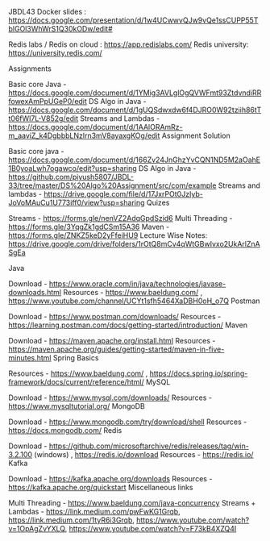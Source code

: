 JBDL43
Docker slides : https://docs.google.com/presentation/d/1w4UCwwvQJw9vQe1ssCUPP55TblGOl3WhWrS1Q30kODw/edit#

Redis labs / Redis on cloud : https://app.redislabs.com/ Redis university: https://university.redis.com/

Assignments

Basic core Java - https://docs.google.com/document/d/1YMig3AVLglOgQVWFmt93ZtdvndiRRfowexAmPpUGeP0/edit
DS Algo in Java - https://docs.google.com/document/d/1gUQSdwxdw6f4DJRO0W92tziih86tTt06fWl7L-V852g/edit
Streams and Lambdas - https://docs.google.com/document/d/1AAlORAmRz-m_aaviZ_k4DgbbbLNzlrn3mV8ayaxgKOg/edit
Assignment Solution

Basic core java - https://docs.google.com/document/d/166Zv24JnGhzYvCQN1ND5M2aOahE1B0yoaLwh7ogawco/edit?usp=sharing
DS Algo in Java - https://github.com/piyush5807/JBDL-33/tree/master/DS%20Algo%20Assignment/src/com/example
Streams and lambdas - https://drive.google.com/file/d/17JxrPOt0JzIyb-JoVoMAuCu1U773iff0/view?usp=sharing
Quizes

Streams - https://forms.gle/nenVZ2AdqGpdSzid6
Multi Threading - https://forms.gle/3YqgZk1gdCSm15A36
Maven - https://forms.gle/ZNKZ5keD2yFfeiHU9
Lecture Wise Notes: https://drive.google.com/drive/folders/1rOtQ8mCv4qWtGBwIvxo2UkArlZnASgEa

Java

Download - https://www.oracle.com/in/java/technologies/javase-downloads.html
Resources - https://www.baeldung.com/ , https://www.youtube.com/channel/UCYt1sfh5464XaDBH0oH_o7Q
Postman

Download - https://www.postman.com/downloads/
Resources - https://learning.postman.com/docs/getting-started/introduction/
Maven

Download - https://maven.apache.org/install.html
Resources - https://maven.apache.org/guides/getting-started/maven-in-five-minutes.html
Spring Basics

Resources - https://www.baeldung.com/ , https://docs.spring.io/spring-framework/docs/current/reference/html/
MySQL

Download - https://www.mysql.com/downloads/
Resources - https://www.mysqltutorial.org/
MongoDB

Download - https://www.mongodb.com/try/download/shell
Resources - https://docs.mongodb.com/
Redis

Download - https://github.com/microsoftarchive/redis/releases/tag/win-3.2.100 (windows) , https://redis.io/download
Resources - https://redis.io/
Kafka

Download - https://kafka.apache.org/downloads
Resources - https://kafka.apache.org/quickstart
Miscellaneous links

Multi Threading - https://www.baeldung.com/java-concurrency
Streams + Lambdas - https://link.medium.com/pwFwKG1Grqb, https://link.medium.com/1tyR6i3Grqb, https://www.youtube.com/watch?v=1OpAgZvYXLQ, https://www.youtube.com/watch?v=F73kB4XZQ4I
